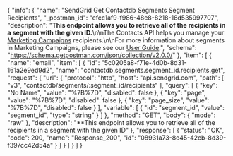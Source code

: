 {
  "info": {
    "name": "SendGrid Get Contactdb Segments Segment  Recipients",
    "_postman_id": "efcc1af9-f986-48e8-8218-18d535997707",
    "description": "**This endpoint allows you to retrieve all of the recipients in a segment with the given ID.**\n\nThe Contacts API helps you manage your [Marketing Campaigns](https://sendgrid.com/docs/User_Guide/Marketing_Campaigns/index.html) recipients.\n\nFor more information about segments in Marketing Campaigns, please see our [User Guide](https://sendgrid.com/docs/User_Guide/Marketing_Campaigns/lists.html#-Create-a-Segment).",
    "schema": "https://schema.getpostman.com/json/collection/v2.0.0/"
  },
  "item": [
    {
      "name": "email",
      "item": [
        {
          "id": "5c0205a8-f71e-4d0b-8d31-161a2e9ed9d2",
          "name": "contactdb.segments.segment_id.recipients.get",
          "request": {
            "url": {
              "protocol": "http",
              "host": "api.sendgrid.com",
              "path": [
                "v3",
                "contactdb/segments/:segment_id/recipients"
              ],
              "query": [
                {
                  "key": "No Name",
                  "value": "%7B%7D",
                  "disabled": false
                },
                {
                  "key": "page",
                  "value": "%7B%7D",
                  "disabled": false
                },
                {
                  "key": "page_size",
                  "value": "%7B%7D",
                  "disabled": false
                }
              ],
              "variable": [
                {
                  "id": "segment_id",
                  "value": "segment_id",
                  "type": "string"
                }
              ]
            },
            "method": "GET",
            "body": {
              "mode": "raw"
            },
            "description": "**This endpoint allows you to retrieve all of the recipients in a segment with the given ID"
          },
          "response": [
            {
              "status": "OK",
              "code": 200,
              "name": "Response_200",
              "id": "08931a73-8e45-42cb-8d39-f397cc42d54a"
            }
          ]
        }
      ]
    }
  ]
}